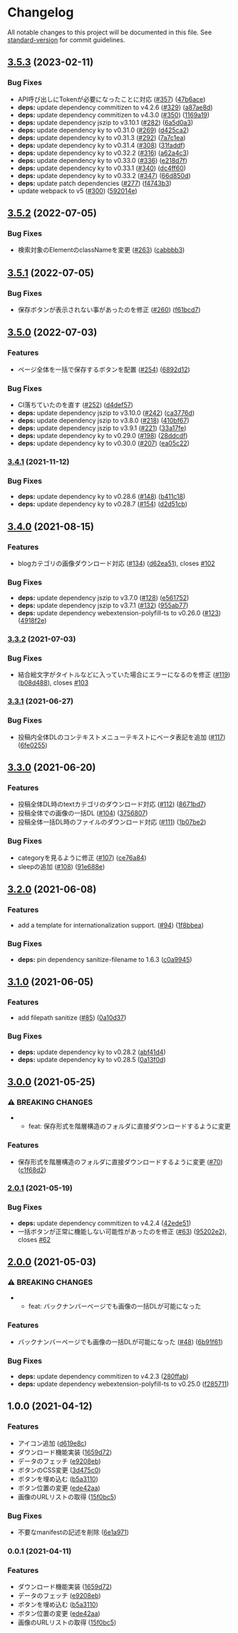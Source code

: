 # Changelog

All notable changes to this project will be documented in this file. See [standard-version](https://github.com/conventional-changelog/standard-version) for commit guidelines.

## [3.5.3](https://github.com/mnao305/fantia-dl-tool/compare/v3.5.2...v3.5.3) (2023-02-11)


### Bug Fixes

* API呼び出しにTokenが必要になったことに対応 ([#357](https://github.com/mnao305/fantia-dl-tool/issues/357)) ([47b6ace](https://github.com/mnao305/fantia-dl-tool/commit/47b6acead1cf9d50e2b2bfb858bb3c0790b1f88d))
* **deps:** update dependency commitizen to v4.2.6 ([#329](https://github.com/mnao305/fantia-dl-tool/issues/329)) ([a87ae8d](https://github.com/mnao305/fantia-dl-tool/commit/a87ae8db043adb3d764baa4671708d41c8a323c1))
* **deps:** update dependency commitizen to v4.3.0 ([#350](https://github.com/mnao305/fantia-dl-tool/issues/350)) ([1169a19](https://github.com/mnao305/fantia-dl-tool/commit/1169a195f64f482a7c1344f8b31e576a6def0d48))
* **deps:** update dependency jszip to v3.10.1 ([#282](https://github.com/mnao305/fantia-dl-tool/issues/282)) ([6a5d0a3](https://github.com/mnao305/fantia-dl-tool/commit/6a5d0a3fbbd63760c3dcfc8ad4582ca4781d566d))
* **deps:** update dependency ky to v0.31.0 ([#269](https://github.com/mnao305/fantia-dl-tool/issues/269)) ([d425ca2](https://github.com/mnao305/fantia-dl-tool/commit/d425ca2abde9d890ebb4fa08d2d17a3f3ea26d8d))
* **deps:** update dependency ky to v0.31.3 ([#292](https://github.com/mnao305/fantia-dl-tool/issues/292)) ([7a7c1ea](https://github.com/mnao305/fantia-dl-tool/commit/7a7c1ea6869551e90ff0c27c67dc4b1af39d31a7))
* **deps:** update dependency ky to v0.31.4 ([#308](https://github.com/mnao305/fantia-dl-tool/issues/308)) ([31faddf](https://github.com/mnao305/fantia-dl-tool/commit/31faddfda1e2b5ce4ae96e8d092fc0e332b15fa8))
* **deps:** update dependency ky to v0.32.2 ([#316](https://github.com/mnao305/fantia-dl-tool/issues/316)) ([a62a4c3](https://github.com/mnao305/fantia-dl-tool/commit/a62a4c362190308a8e592d12d0b96e371f52a097))
* **deps:** update dependency ky to v0.33.0 ([#336](https://github.com/mnao305/fantia-dl-tool/issues/336)) ([e218d7f](https://github.com/mnao305/fantia-dl-tool/commit/e218d7f0c218afcfd5108863649c75155827fc82))
* **deps:** update dependency ky to v0.33.1 ([#340](https://github.com/mnao305/fantia-dl-tool/issues/340)) ([dc4ff60](https://github.com/mnao305/fantia-dl-tool/commit/dc4ff607eab6b3153fef72740e1dc7dc0ec34cfe))
* **deps:** update dependency ky to v0.33.2 ([#347](https://github.com/mnao305/fantia-dl-tool/issues/347)) ([66d850d](https://github.com/mnao305/fantia-dl-tool/commit/66d850deb43f157bed9288d176f3d42b0d0199a7))
* **deps:** update patch dependencies ([#277](https://github.com/mnao305/fantia-dl-tool/issues/277)) ([f4743b3](https://github.com/mnao305/fantia-dl-tool/commit/f4743b308d7936c4a0ab00d94c616d914a7f180f))
* update webpack to v5 ([#300](https://github.com/mnao305/fantia-dl-tool/issues/300)) ([592014e](https://github.com/mnao305/fantia-dl-tool/commit/592014e7ee4a566308a08059dec359bebd4d3101))

## [3.5.2](https://github.com/mnao305/fantia-dl-tool/compare/v3.5.1...v3.5.2) (2022-07-05)


### Bug Fixes

* 検索対象のElementのclassNameを変更 ([#263](https://github.com/mnao305/fantia-dl-tool/issues/263)) ([cabbbb3](https://github.com/mnao305/fantia-dl-tool/commit/cabbbb356f0d935f2da7be6144f2f451d0d0bbfe))

## [3.5.1](https://github.com/mnao305/fantia-dl-tool/compare/v3.5.0...v3.5.1) (2022-07-05)


### Bug Fixes

* 保存ボタンが表示されない事があったのを修正 ([#260](https://github.com/mnao305/fantia-dl-tool/issues/260)) ([f61bcd7](https://github.com/mnao305/fantia-dl-tool/commit/f61bcd7499fbf8adafe9e9973621d75eb991b86d))

## [3.5.0](https://github.com/mnao305/fantia-dl-tool/compare/v3.4.1...v3.5.0) (2022-07-03)


### Features

* ページ全体を一括で保存するボタンを配置 ([#254](https://github.com/mnao305/fantia-dl-tool/issues/254)) ([6892d12](https://github.com/mnao305/fantia-dl-tool/commit/6892d12eed73edcad1b80a1382155ffa00963819))


### Bug Fixes

* CI落ちていたのを直す ([#252](https://github.com/mnao305/fantia-dl-tool/issues/252)) ([d4def57](https://github.com/mnao305/fantia-dl-tool/commit/d4def578435333f5d1c2b2fba1f2607482ece3b3))
* **deps:** update dependency jszip to v3.10.0 ([#242](https://github.com/mnao305/fantia-dl-tool/issues/242)) ([ca3776d](https://github.com/mnao305/fantia-dl-tool/commit/ca3776df48a5edb35775cae8cd501137689cda02))
* **deps:** update dependency jszip to v3.8.0 ([#218](https://github.com/mnao305/fantia-dl-tool/issues/218)) ([410bf67](https://github.com/mnao305/fantia-dl-tool/commit/410bf673646559767feabf6a3bf62521004b12ff))
* **deps:** update dependency jszip to v3.9.1 ([#221](https://github.com/mnao305/fantia-dl-tool/issues/221)) ([33a17fe](https://github.com/mnao305/fantia-dl-tool/commit/33a17fe1ab896c892f58510cc5195ca29648d497))
* **deps:** update dependency ky to v0.29.0 ([#198](https://github.com/mnao305/fantia-dl-tool/issues/198)) ([28ddcdf](https://github.com/mnao305/fantia-dl-tool/commit/28ddcdf037d01d783be3ff12cf4e01c063b6147b))
* **deps:** update dependency ky to v0.30.0 ([#207](https://github.com/mnao305/fantia-dl-tool/issues/207)) ([ea05c22](https://github.com/mnao305/fantia-dl-tool/commit/ea05c22c75637a2bf25d082ae6d876c6bfae9e7c))

### [3.4.1](https://www.github.com/mnao305/fantia-dl-tool/compare/v3.4.0...v3.4.1) (2021-11-12)


### Bug Fixes

* **deps:** update dependency ky to v0.28.6 ([#148](https://www.github.com/mnao305/fantia-dl-tool/issues/148)) ([b411c18](https://www.github.com/mnao305/fantia-dl-tool/commit/b411c18cd9b59088753b6874566065937dde398d))
* **deps:** update dependency ky to v0.28.7 ([#154](https://www.github.com/mnao305/fantia-dl-tool/issues/154)) ([d2d51cb](https://www.github.com/mnao305/fantia-dl-tool/commit/d2d51cb6eb3193f5fc0aefc67b95468b06582fff))

## [3.4.0](https://www.github.com/mnao305/fantia-dl-tool/compare/v3.3.2...v3.4.0) (2021-08-15)


### Features

* blogカテゴリの画像ダウンロード対応 ([#134](https://www.github.com/mnao305/fantia-dl-tool/issues/134)) ([d62ea51](https://www.github.com/mnao305/fantia-dl-tool/commit/d62ea5159295106487d14d5ccf56f098f03136cb)), closes [#102](https://www.github.com/mnao305/fantia-dl-tool/issues/102)


### Bug Fixes

* **deps:** update dependency jszip to v3.7.0 ([#128](https://www.github.com/mnao305/fantia-dl-tool/issues/128)) ([e561752](https://www.github.com/mnao305/fantia-dl-tool/commit/e5617526b1d4ee9767993601c7800dd9ea275a32))
* **deps:** update dependency jszip to v3.7.1 ([#132](https://www.github.com/mnao305/fantia-dl-tool/issues/132)) ([955ab77](https://www.github.com/mnao305/fantia-dl-tool/commit/955ab7733ae4eb85c6dea67c61e5073ac4b7e6bb))
* **deps:** update dependency webextension-polyfill-ts to v0.26.0 ([#123](https://www.github.com/mnao305/fantia-dl-tool/issues/123)) ([4918f2e](https://www.github.com/mnao305/fantia-dl-tool/commit/4918f2ef3910277e9a878aa51eee1f4444a526c1))

### [3.3.2](https://www.github.com/mnao305/fantia-dl-tool/compare/v3.3.1...v3.3.2) (2021-07-03)


### Bug Fixes

* 結合絵文字がタイトルなどに入っていた場合にエラーになるのを修正 ([#119](https://www.github.com/mnao305/fantia-dl-tool/issues/119)) ([b08d488](https://www.github.com/mnao305/fantia-dl-tool/commit/b08d4885af6f90a04351a5226b6a62f88504ce6f)), closes [#103](https://www.github.com/mnao305/fantia-dl-tool/issues/103)

### [3.3.1](https://www.github.com/mnao305/fantia-dl-tool/compare/v3.3.0...v3.3.1) (2021-06-27)


### Bug Fixes

* 投稿内全体DLのコンテキストメニューテキストにベータ表記を追加 ([#117](https://www.github.com/mnao305/fantia-dl-tool/issues/117)) ([6fe0255](https://www.github.com/mnao305/fantia-dl-tool/commit/6fe0255689afc522b9b54ba96b044810739bf62e))

## [3.3.0](https://www.github.com/mnao305/fantia-dl-tool/compare/v3.2.0...v3.3.0) (2021-06-20)


### Features

* 投稿全体DL時のtextカテゴリのダウンロード対応 ([#112](https://www.github.com/mnao305/fantia-dl-tool/issues/112)) ([8671bd7](https://www.github.com/mnao305/fantia-dl-tool/commit/8671bd7b5fa684917920fef3b65c13ca096b3f3a))
* 投稿全体での画像の一括DL ([#104](https://www.github.com/mnao305/fantia-dl-tool/issues/104)) ([3756807](https://www.github.com/mnao305/fantia-dl-tool/commit/37568074c428a2fbfee2191b4e8d032d8cc0a1ea))
* 投稿全体一括DL時のファイルのダウンロード対応 ([#111](https://www.github.com/mnao305/fantia-dl-tool/issues/111)) ([1b07be2](https://www.github.com/mnao305/fantia-dl-tool/commit/1b07be211462d2b2ffae9506dea92ff0e9a390f6))


### Bug Fixes

* categoryを見るように修正 ([#107](https://www.github.com/mnao305/fantia-dl-tool/issues/107)) ([ce76a84](https://www.github.com/mnao305/fantia-dl-tool/commit/ce76a84d65817441515dcd3a9fac0fc18700d673))
* sleepの追加 ([#108](https://www.github.com/mnao305/fantia-dl-tool/issues/108)) ([91e688e](https://www.github.com/mnao305/fantia-dl-tool/commit/91e688e6edb7db43bff9dc7296a7e358188fec40))

## [3.2.0](https://www.github.com/mnao305/fantia-dl-tool/compare/v3.1.0...v3.2.0) (2021-06-08)


### Features

* add a template for internationalization support. ([#94](https://www.github.com/mnao305/fantia-dl-tool/issues/94)) ([1f8bbea](https://www.github.com/mnao305/fantia-dl-tool/commit/1f8bbeaaad980d33b5501c27df82a5cfd9198b11))


### Bug Fixes

* **deps:** pin dependency sanitize-filename to 1.6.3 ([c0a9945](https://www.github.com/mnao305/fantia-dl-tool/commit/c0a994583cc55a31865959cc7351665d68e044ea))

## [3.1.0](https://www.github.com/mnao305/fantia-dl-tool/compare/v3.0.0...v3.1.0) (2021-06-05)


### Features

* add filepath sanitize ([#85](https://www.github.com/mnao305/fantia-dl-tool/issues/85)) ([0a10d37](https://www.github.com/mnao305/fantia-dl-tool/commit/0a10d37db0ba692b208a0f8b62362478bf5c67fb))


### Bug Fixes

* **deps:** update dependency ky to v0.28.2 ([abf41d4](https://www.github.com/mnao305/fantia-dl-tool/commit/abf41d42f16f200a7a2fd54fcadfc3678da86551))
* **deps:** update dependency ky to v0.28.5 ([0a13f0d](https://www.github.com/mnao305/fantia-dl-tool/commit/0a13f0d1088f891d824bc712166a9085a4ebcc70))

## [3.0.0](https://www.github.com/mnao305/fantia-dl-tool/compare/v2.0.1...v3.0.0) (2021-05-25)


### ⚠ BREAKING CHANGES

* * feat: 保存形式を階層構造のフォルダに直接ダウンロードするように変更

### Features

* 保存形式を階層構造のフォルダに直接ダウンロードするように変更 ([#70](https://www.github.com/mnao305/fantia-dl-tool/issues/70)) ([c1f68d2](https://www.github.com/mnao305/fantia-dl-tool/commit/c1f68d2c3339cf471e63397c933826e345faec91))

### [2.0.1](https://www.github.com/mnao305/fantia-dl-tool/compare/v2.0.0...v2.0.1) (2021-05-19)


### Bug Fixes

* **deps:** update dependency commitizen to v4.2.4 ([42ede51](https://www.github.com/mnao305/fantia-dl-tool/commit/42ede5149e89b8c4666d17b8d69117f30ee77cf0))
* 一括ボタンが正常に機能しない可能性があったのを修正 ([#63](https://www.github.com/mnao305/fantia-dl-tool/issues/63)) ([95202e2](https://www.github.com/mnao305/fantia-dl-tool/commit/95202e2087cf7904b28287106d874eb0780f1c1c)), closes [#62](https://www.github.com/mnao305/fantia-dl-tool/issues/62)

## [2.0.0](https://www.github.com/mnao305/fantia-dl-tool/compare/v1.0.0...v2.0.0) (2021-05-03)


### ⚠ BREAKING CHANGES

* * feat: バックナンバーページでも画像の一括DLが可能になった

### Features

* バックナンバーページでも画像の一括DLが可能になった ([#48](https://www.github.com/mnao305/fantia-dl-tool/issues/48)) ([6b91f61](https://www.github.com/mnao305/fantia-dl-tool/commit/6b91f61e63707629c21a4fd3dfbae8e7d0b00580))


### Bug Fixes

* **deps:** update dependency commitizen to v4.2.3 ([280ffab](https://www.github.com/mnao305/fantia-dl-tool/commit/280ffab122278f22f21a5db319463f4e81cfc48d))
* **deps:** update dependency webextension-polyfill-ts to v0.25.0 ([f285711](https://www.github.com/mnao305/fantia-dl-tool/commit/f285711e2ebbd705e407a05d6fee8d4cd3a1acc8))

## 1.0.0 (2021-04-12)

### Features

* アイコン追加 ([d619e8c](https://www.github.com/mnao305/fantia-dl-tool/commit/d619e8c83f7d7797af344715535e4a36e707cb7e))
* ダウンロード機能実装 ([1659d72](https://www.github.com/mnao305/fantia-dl-tool/commit/1659d72666d33a59e4508c1fd146b60a95949722))
* データのフェッチ ([e9208eb](https://www.github.com/mnao305/fantia-dl-tool/commit/e9208ebaa562b50eacd2ab5d477f9af35fe826a1))
* ボタンのCSS変更 ([3d475c0](https://www.github.com/mnao305/fantia-dl-tool/commit/3d475c028d1abd63acf007a825a1bf33a8001486))
* ボタンを埋め込む ([b5a3110](https://www.github.com/mnao305/fantia-dl-tool/commit/b5a3110f13ff145e717d87403117d6ad1b0e5168))
* ボタン位置の変更 ([ede42aa](https://www.github.com/mnao305/fantia-dl-tool/commit/ede42aa065517adbf8b0b89ba46449be7088c7b0))
* 画像のURLリストの取得 ([15f0bc5](https://www.github.com/mnao305/fantia-dl-tool/commit/15f0bc5a719397980846ccef9154030018b16925))

### Bug Fixes

* 不要なmanifestの記述を削除 ([6e1a971](https://www.github.com/mnao305/fantia-dl-tool/commit/6e1a971fd180ffcb2b268375d7f264b8e05bf98d))

### 0.0.1 (2021-04-11)

### Features

* ダウンロード機能実装 ([1659d72](https://github.com/mnao305/webextension-typescript-template/commit/1659d72666d33a59e4508c1fd146b60a95949722))
* データのフェッチ ([e9208eb](https://github.com/mnao305/webextension-typescript-template/commit/e9208ebaa562b50eacd2ab5d477f9af35fe826a1))
* ボタンを埋め込む ([b5a3110](https://github.com/mnao305/webextension-typescript-template/commit/b5a3110f13ff145e717d87403117d6ad1b0e5168))
* ボタン位置の変更 ([ede42aa](https://github.com/mnao305/webextension-typescript-template/commit/ede42aa065517adbf8b0b89ba46449be7088c7b0))
* 画像のURLリストの取得 ([15f0bc5](https://github.com/mnao305/webextension-typescript-template/commit/15f0bc5a719397980846ccef9154030018b16925))
